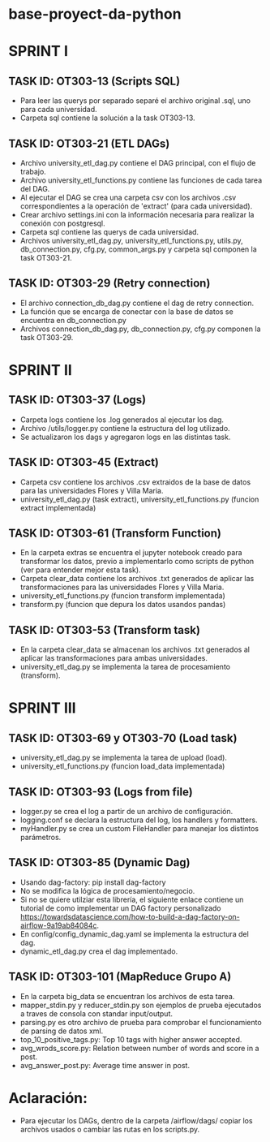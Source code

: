 # base-proyect-da-python

# SPRINT I
##  TASK ID: OT303-13 (Scripts SQL)
* Para leer las querys por separado separé el archivo original .sql, uno para cada universidad.
* Carpeta sql contiene la solución a la task OT303-13.

## TASK ID: OT303-21 (ETL DAGs)
* Archivo university_etl_dag.py contiene el DAG principal, con el flujo de trabajo.
* Archivo university_etl_functions.py contiene las funciones de cada tarea del DAG.
* Al ejecutar el DAG se crea una carpeta csv con los archivos .csv correspondientes a la operación de 'extract' (para cada universidad).
* Crear archivo settings.ini con la información necesaria para realizar la conexión con postgresql.
* Carpeta sql contiene las querys de cada universidad.
* Archivos university_etl_dag.py, university_etl_functions.py, utils.py, db_connection.py, cfg.py, common_args.py y carpeta sql componen la task OT303-21.

## TASK ID: OT303-29 (Retry connection)
* El archivo connection_db_dag.py contiene el dag de retry connection.
* La función que se encarga de conectar con la base de datos se encuentra en db_connection.py
* Archivos connection_db_dag.py, db_connection.py, cfg.py componen la task OT303-29.

#
# SPRINT II

## TASK ID: OT303-37 (Logs)
* Carpeta logs contiene los .log generados al ejecutar los dag.
* Archivo /utils/logger.py contiene la estructura del log utilizado.
* Se actualizaron los dags y agregaron logs en las distintas task.

## TASK ID: OT303-45 (Extract)
* Carpeta csv contiene los archivos .csv extraidos de la base de datos para las universidades Flores y Villa Maria.
* university_etl_dag.py (task extract), university_etl_functions.py (funcion extract implementada)

## TASK ID: OT303-61 (Transform Function)
* En la carpeta extras se encuentra el jupyter notebook creado para transformar los datos, previo a implementarlo como scripts de python (ver para entender mejor esta task).
* Carpeta clear_data contiene los archivos .txt generados de aplicar las transformaciones para las universidades Flores y Villa Maria.
* university_etl_functions.py (funcion transform implementada)
* transform.py (funcion que depura los datos usandos pandas)

## TASK ID: OT303-53 (Transform task)
* En la carpeta clear_data se almacenan los archivos .txt generados al aplicar las transformaciones para ambas universidades.
* university_etl_dag.py se implementa la tarea de procesamiento (transform).

#
# SPRINT III
## TASK ID: OT303-69 y OT303-70 (Load task)
* university_etl_dag.py se implementa la tarea de upload (load).
* university_etl_functions.py (funcion load_data implementada)

## TASK ID: OT303-93 (Logs from file)
* logger.py se crea el log a partir de un archivo de configuración.
* logging.conf se declara la estructura del log, los handlers y formatters.
* myHandler.py se crea un custom FileHandler para manejar los distintos parámetros.

## TASK ID: OT303-85 (Dynamic Dag)
* Usando dag-factory: pip install dag-factory
* No se modifica la lógica de procesamiento/negocio. 
* Si no se quiere utilziar esta librería, el siguiente enlace contiene un tutorial de como implementar un DAG factory personalizado https://towardsdatascience.com/how-to-build-a-dag-factory-on-airflow-9a19ab84084c.
* En config/config_dynamic_dag.yaml se implementa la estructura del dag.
* dynamic_etl_dag.py crea el dag implementado.

## TASK ID: OT303-101 (MapReduce Grupo A)
* En la carpeta big_data se encuentran los archivos de esta tarea.
* mapper_stdin.py y reducer_stdin.py son ejemplos de prueba ejecutados a traves de consola con standar input/output.
* parsing.py es otro archivo de prueba para comprobar el funcionamiento de parsing de datos xml.
* top_10_positive_tags.py: Top 10 tags with higher answer accepted.
* avg_wrods_score.py: Relation between number of words and score in a post.
* avg_answer_post.py: Average time answer in post.


#
# Aclaración:
* Para ejecutar los DAGs, dentro de la carpeta /airflow/dags/ copiar los archivos usados o cambiar las rutas en los scripts.py.
